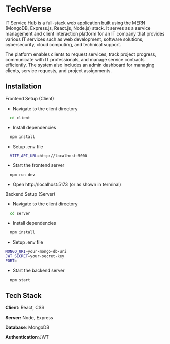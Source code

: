 
# TechVerse

IT Service Hub is a full-stack web application built using the MERN (MongoDB, Express.js, React.js, Node.js) stack. It serves as a service management and client interaction platform for an IT company that provides various IT services such as web development, software solutions, cybersecurity, cloud computing, and technical support.

The platform enables clients to request services, track project progress, communicate with IT professionals, and manage service contracts efficiently. The system also includes an admin dashboard for managing clients, service requests, and project assignments.


## Installation

Frontend Setup (Client)

 - Navigate to the client directory
```bash
  cd client
```

- Install dependencies
```bash
  npm install
```

- Setup .env file
```bash
  VITE_API_URL=http://localhost:5000
```

- Start the frontend server
```bash
  npm run dev
```
- Open http://localhost:5173 (or as shown in terminal)


Backend Setup (Server)

- Navigate to the client directory

```bash
  cd server
```

- Install dependencies
```bash
  npm install
```

- Setup .env file
```bash
MONGO_URI=your-mongo-db-uri
JWT_SECRET=your-secret-key
PORT=
```

- Start the backend server
```bash
  npm start
```
## Tech Stack

**Client:** React, CSS

**Server:** Node, Express

**Database**: MongoDB

**Authentication**:JWT

